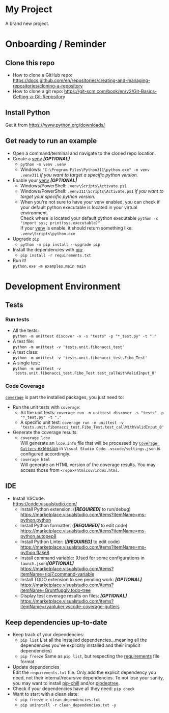 # My Project

A brand new project.

# Onboarding / Reminder

## Clone this repo
- How to clone a GitHub repo: https://docs.github.com/en/repositories/creating-and-managing-repositories/cloning-a-repository
- How to clone a git repo: https://git-scm.com/book/en/v2/Git-Basics-Getting-a-Git-Repository

## Install Python
Get it from https://www.python.org/downloads/  

## Get ready to run an example
- Open a command/terminal and navigate to the cloned repo location.
- Create a [venv](https://docs.python.org/3/library/venv.html#creating-virtual-environments) ***[OPTIONAL]***
    - `python -m venv .venv`
    - Windows: `"C:\Program Files\Python311\python.exe" -m venv .venv311` *if you want to target a specific python version.*
- Enable your [venv](https://docs.python.org/3/library/venv.html#creating-virtual-environments) ***[OPTIONAL]***
    - Windows/PowerShell: `.venv\Scripts\Activate.ps1`
    - Windows/PowerShell: `.venv311\Scripts\Activate.ps1` *if you want to target your specific python version.*  
    - When you're not sure to have your venv enabled, you can check if your default python executable is located in your virtual environment.  
    Check where is located your default python executable `python -c "import sys; print(sys.executable)"`  
    If your [venv](https://docs.python.org/3/library/venv.html#creating-virtual-environments) is enable, it should return something like: `.venv\Scripts\python.exe`
- Upgrade `pip`
    - `python -m pip install --upgrade pip`
- Install the dependencies with [pip](https://pip.pypa.io/en/stable/cli/pip_install/):
    - `pip install -r requirements.txt`
- Run it!  
`python.exe -m examples.main main`

# Development Environment
## Tests
### Run tests
- All the tests:  
`python -m unittest discover -v -s "tests" -p "*_test.py" -t "."`
- A test file:  
`python -m unittest -v 'tests.unit.fibonacci_test'`
- A test class:  
`python -m unittest -v 'tests.unit.fibonacci_test.Fibo_Test'`
- A single test:  
`python -m unittest -v 'tests.unit.fibonacci_test.Fibo_Test.test_callWithValidInput_0'`

### Code Coverage
[`coverage`](https://pypi.org/project/coverage/) is part the installed packages, you just need to:
- Run the unit tests with `coverage`:
    - All the unit tests: `coverage run -m unittest discover -s "tests" -p "*_test.py" -t "."`
    - A specific unit test: `coverage run -m unittest -v 'tests.unit.fibonacci_test.Fibo_Test.test_callWithValidInput_0'`
- Generate the coverage results:  
    - `coverage lcov`  
    Will generate an `lcov.info` file that will be processed by [`Coverage Gutters` extension](https://marketplace.visualstudio.com/items?itemName=ryanluker.vscode-coverage-gutters) in `Visual Studio Code`. `.vscode/settings.json` is configured accordingly.
    - `coverage html`  
    Will generate an HTML version of the coverage results. You may access those from `<repo>/htmlcov/index.html`.

## IDE
- Install VSCode:  
https://code.visualstudio.com/
    - Install Python extension: (***[REQUIRED]*** to run/debug)  
    https://marketplace.visualstudio.com/items?itemName=ms-python.python
    - Install Python formatter: (***[REQUIRED]*** to edit code)  
    https://marketplace.visualstudio.com/items?itemName=ms-python.autopep8
    - Install Python Linter: (***[REQUIRED]*** to edit code)  
    https://marketplace.visualstudio.com/items?itemName=ms-python.flake8
    - Install command variable: (Used for some configurations in `launch.json`)***[OPTIONAL]***  
    https://marketplace.visualstudio.com/items?itemName=rioj7.command-variable
    - Install TODO extension to see pending work: ***[OPTIONAL]***  
    https://marketplace.visualstudio.com/items?itemName=Gruntfuggly.todo-tree
    - Display test coverage results on files: ***[OPTIONAL]***  
    https://marketplace.visualstudio.com/items?itemName=ryanluker.vscode-coverage-gutters

## Keep dependencies up-to-date
- Keep track of your dependencies:  
    - `pip list` List all the installed dependencies...meaning all the dependencies you've explicitly installed and their implicit dependencies)  
    - `pip freeze` Same as `pip list`, but respecting the [requirements](https://pip.pypa.io/en/stable/reference/requirements-file-format/) file format
- Update dependencies  
Edit the `requirements.txt` file. Only add the explicit dependency you need, not their internal/recursive dependencies. To not lose your sanity, you may want to install [pip-chill](https://pypi.org/project/pip-chill/) and/or [pipdeptree](https://pypi.org/project/pipdeptree/).
- Check if your dependencies have all they need: `pip check`
- Want to start with a clean slate:
    - `pip freeze > clean_dependencies.txt`
    - `pip uninstall -r clean_dependencies.txt -y`
